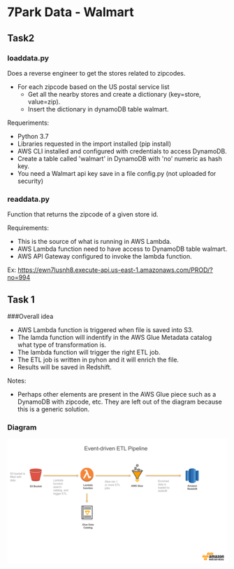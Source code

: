 # 7Park Data - Walmart

## Task2


### loaddata.py
Does a reverse engineer to get the stores related to zipcodes.
- For each zipcode based on the US postal service list
  - Get all the nearby stores and create a dictionary (key=store, value=zip).
  - Insert the dictionary in dynamoDB table walmart.

Requeriments: 
- Python 3.7
- Libraries requested in the import installed (pip install)
- AWS CLI installed and configured with credentials to access DynamoDB.
- Create a table called 'walmart' in DynamoDB with 'no' numeric as hash key.
- You need a Walmart api key save in a file config.py (not uploaded for security)


### readdata.py
Function that returns the zipcode of a given store id.

Requirements:
- This is the source of what is running in AWS Lambda.
- AWS Lambda function need to have access to DynamoDB table walmart.
- AWS API Gateway configured to invoke the lambda function.

Ex: 
https://ewn7lusnh8.execute-api.us-east-1.amazonaws.com/PROD/?no=994


## Task 1

###Overall idea
- AWS Lambda function is triggered when file is saved into S3. 
- The lamda function will indentify in the AWS Glue Metadata catalog what type of transformation is.
- The lambda function will trigger the right ETL job.
- The ETL job is written in pyhon and it will enrich the file.
- Results will be saved in Redshift.

Notes: 
- Perhaps other elements are present in the AWS Glue piece such as a DynamoDB with zipcode, etc. They are left out of the diagram because this is a generic solution.


### Diagram
 
![ETL Event driven](/ETLEventDriven.png)
